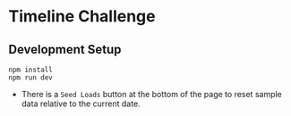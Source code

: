 # Timeline Challenge

## Development Setup

```shell
npm install
npm run dev
```

- There is a `Seed Loads` button at the bottom of the page to reset sample data relative to the current date.
